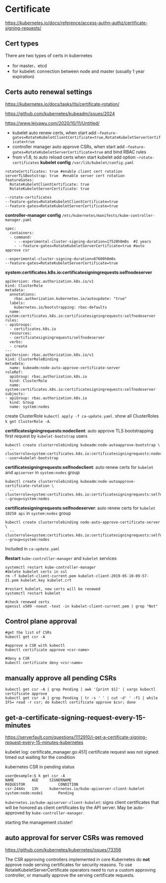# Certificate

https://kubernetes.io/docs/reference/access-authn-authz/certificate-signing-requests/

## Cert types
There are two types of certs in kubernetes
- for master、etcd
- for kubelet: connection between node and master (usually 1 year expiration)

## Certs auto renewal settings
https://kubernetes.io/docs/tasks/tls/certificate-rotation/

https://github.com/kubernetes/kubeadm/issues/2024

https://www.leiyawu.com/2020/10/11/Untitled/
- kubelet auto renew certs, when start add `–feature-gates=RotateKubeletClientCertificate=true,RotateKubeletServerCertificate=true`
- controller manager auto approve CSRs, when start add `–feature-gates=RotateKubeletServerCertificate=true` and bind RBAC rules
- from v1.8, to auto reload certs when start kubelet add option `–rotate-certificates`
**kubelet config** `/var/lib/kubelet/config.yaml`
```
rotateCertificates: true #enable client cert rotation
serverTLSBootstrap: true  #enable server cert rotation
featureGates:
  RotateKubeletClientCertificate: true  
  RotateKubeletServerCertificate: true  
```
```
--rotate-certificates
--feature-gates=RotateKubeletClientCertificate=true
--feature-gates=RotateKubeletServerCertificate=true
```

**controller-manager config** `/etc/kubernetes/manifests/kube-controller-manager.yaml`
```
spec:
  containers:
  - command:
    - --experimental-cluster-signing-duration=17520h0m0s  #2 years
    - --feature-gates=RotateKubeletServerCertificate=true #auto approve csr
```
```
--experimental-cluster-signing-duration=87600h0m0s
--feature-gates=RotateKubeletServerCertificate=true
```
 
**system:certificates.k8s.io:certificatesigningrequests:selfnodeserver**
```
apiVersion: rbac.authorization.k8s.io/v1
kind: ClusterRole
metadata:
  annotations:
    rbac.authorization.kubernetes.io/autoupdate: "true"
  labels:
    kubernetes.io/bootstrapping: rbac-defaults
  name: system:certificates.k8s.io:certificatesigningrequests:selfnodeserver
rules:
- apiGroups:
  - certificates.k8s.io
  resources:
  - certificatesigningrequests/selfnodeserver
  verbs:
  - create
---
apiVersion: rbac.authorization.k8s.io/v1
kind: ClusterRoleBinding
metadata:
  name: kubeadm:node-auto-approve-certificate-server
roleRef:
  apiGroup: rbac.authorization.k8s.io
  kind: ClusterRole
  name: system:certificates.k8s.io:certificatesigningrequests:selfnodeserver
subjects:
- apiGroup: rbac.authorization.k8s.io
  kind: Group
  name: system:nodes
```
create ClusterRole `kubectl apply -f ca-update.yaml`. 
show all ClusterRoles `k get ClusterRole -A`.

**certificatesigningrequests:nodeclient**: auto approve TLS bootstrapping first request by `kubelet-bootstrap` users
```
kubectl create clusterrolebinding kubeadm:node-autoapprove-bootstrap \
  --clusterrole=system:certificates.k8s.io:certificatesigningrequests:nodeclient --user=kubelet-bootstrap
```

**certificatesigningrequests:selfnodeclient**: auto renew certs for `kubelet` and `apiserver` in `system:nodes` group 
```
kubectl create clusterrolebinding kubeadm:node-autoapprove-certificate-rotation \
  --clusterrole=system:certificates.k8s.io:certificatesigningrequests:selfnodeclient --group=system:nodes
```

**certificatesigningrequests:selfnodeserver**: auto renew certs for `kubelet 10250 api` in `system:nodes` group 
```
kubectl create clusterrolebinding node-auto-approve-certificate-server \
  --clusterrole=system:certificates.k8s.io:certificatesigningrequests:selfnodeserver --group=system:nodes
```
Included in `ca-update.yaml`

**Restart** `kube-controller-manager` and `kubelet` services
```
systemctl restart kube-controller-manager
#delete kubelet certs in ssl
rm -f kubelet-client-current.pem kubelet-client-2019-05-10-09-57-21.pem kubelet.key kubelet.crt

#restart kubelet, new certs will be renewed
systemctl restart kubelet

#check renewed certs
openssl x509 -noout -text -in kubelet-client-current.pem | grep "Not"
```

## Control plane approval
```
#get the list of CSRs
kubectl get csr -A

#approve a CSR with kubectl
kubectl certificate approve <csr-name>

#deny a CSR
kubectl certificate deny <csr-name>
```

## manually approve all pending CSRs
```
kubectl get csr -A | grep Pending | awk '{print $1}' | xargs kubectl certificate approve
kubectl get csr -A | grep Pending | tr -s ' ' | cut -d' ' -f1 | while IFS= read -r csr; do kubectl certificate approve $csr; done
```

## get-a-certificate-signing-request-every-15-minutes
https://serverfault.com/questions/1112910/i-get-a-certificate-signing-request-every-15-minutes-kubernetes

kubelet log: 
certificate_manager.go:451] certificate request was not signed: timed out waiting for the condition

kubernetes CSR in pending status
```
user@example:$ k get csr -A
NAME        AGE     SIGNERNAME                                    REQUESTOR               CONDITION
csr-2444s   13h     kubernetes.io/kube-apiserver-client-kubelet   system:node:node1       Pending
```
`kubernetes.io/kube-apiserver-client-kubelet`: signs client certificates that will be honored as client certificates by the API server. 
May be auto-approved by `kube-controller-manager`.

starting the management cluster!

## auto approval for server CSRs was removed
https://github.com/kubernetes/kubernetes/issues/73356

The CSR approving controllers implemented in core Kubernetes do **not** approve node serving certificates for security reasons. To use RotateKubeletServerCertificate operators need to run a custom approving controller, or manually approve the serving certificate requests.
